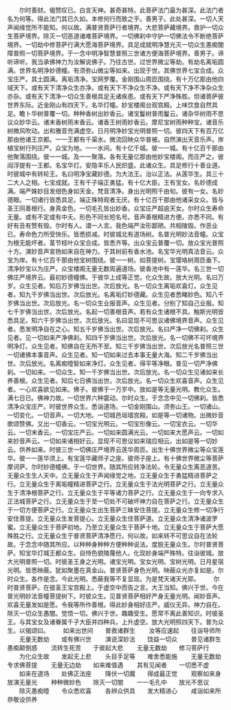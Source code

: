<!-- { "loadSidebar": true } -->
　　尔时善财。偈赞叹已。白言天神。甚奇甚特。此菩萨法门最为甚深。此法门者名为何等。得此法门其已久如。本修何行而致之乎。善男子。此处甚深。一切人天声闻缘觉所不能知。何以故。满普贤菩萨行者境界。大悲菩萨藏境界。救护一切众生菩萨境界。除灭一切恶道诸难菩萨境界。一切佛刹中守护一切佛法令不断绝菩萨境界。一切劫中修菩萨行满大愿海菩萨境界。具足成就明净慧光灭一切众生愚痴闇障普照一切菩萨境界。于一念中明净智慧普照三世诸方便海菩萨境界。善男子。谛听谛听。我当承佛神力为汝解说佛子。乃往古世。过世界微尘等劫。有劫名离垢圆满。世界名明净妙德幢。有须弥山微尘等如来。出现于世。其佛世界七宝合成。众宝庄严。其土圆满。离垢清净。宝网罗覆。金刚围山周匝围绕。有十万亿那由他四域天下。或有天下清净众生亦净。或有天下不净众生不净。或有天下净不净杂众生亦杂。或有天下清净一切众生善根具足无诸疾患。或有天下严净殊胜。但诸菩萨彼世界东际。近金刚山有四天下。名华灯幢。妙宝楼阁台观宫殿。上味饮食自然具足。瞻卜华树普覆一切。种种香树出妙香云。诸宝鬘树普雨鬘云。诸杂华树雨不思议众妙华云。诸末香树雨末香云。诸香王树雨妙香云。摩尼宝树雨种种宝。诸音乐树微风吹动。出和雅音充满虚空。日月明净妙宝光明普照一切。彼四天下有百万亿那由他诸王京都。一一王都有千渠水。微流回映众华普被。自然演出天音乐声。岸植宝树行列庄严。众宝为地。一一水间。有十亿千城。彼一一城。有十亿百千那由他聚落围绕。彼一一城。及一一聚落。各有无量亿那由他妙宝楼阁。而庄严之。彼阎浮提有一王都。名宝华灯。安隐丰乐人民炽盛。此诸众生。具足修行十善业道。时彼城中有转轮王。名曰明净宝藏妙德。为大法王。治以正法。从莲华生。具三十二大人之相。七宝成就。王有千子端正勇猛。有十亿大臣。王有宝女。名妙德成满。端严姝妙目发绀色身如天金。梵音清净。身出光明照千由旬。彼有一女。名妙德眼。一切诸行皆悉具足。端正殊特观者无厌。有十亿百千那由他诸采女众。皆与圣王同善根行。身真金色。一切毛孔皆出妙香。众宝庄严超逾天女。尔时众生寿命无量。或有不定或有中夭。形色不同长短名号。音声善根精进方便。亦悉不同。有好有丑有赞有毁。尔时有人。谓一人言。我色端严汝形鄙陋。共相陵毁。作恶业已。寿命色力所受快乐。皆悉损减。时彼城北有道场树。名普光明妙法音幢。众宝为根无能坏者。茎节枝叶众宝合成。皆悉齐等。出众宝云普覆一切。放众宝光普照十方。演妙音声宣扬如来自在神力。于其树前有香水池。名宝华光明真法音云。众宝为岸。有十亿百千那由他宝树围绕。彼一一树。如菩提树。宝璎珞树周匝垂下。清净妙宝以为庄严。众宝楼阁无量无数周遍道场。彼香池中有一莲华。名三世一切佛庄严境界云。最初妙德幢佛。于彼华上成等正觉。化众生故。放大光明。名曰万岁。众生见者。知后万岁佛当出世。次后放光。名一切众生离垢欢喜灯。众生见者。知九千岁佛当出世。次后放光。名离垢灯妙德藏。众生见者悉睹妙色。知八千岁佛当出世。次后放光。名一切众生业报音声。众生见者。分别了知自己业报。知七千岁佛当出世。次后放光。名起一切善根音声。若有众生诸根不具。触斯光明皆悉具足。知六千岁佛当出世。次后放光。名曰显现不可思议诸佛境界音声。众生见者。悉发明净自在之心。知五千岁佛当出世。次后放光。名曰严净一切佛刹。众生见者。见一切如来严净佛刹。知四千岁佛当出世。次后放光。名一切佛不可坏境界明净灯。众生见者。知佛自在无所不至。知三千岁佛当出世。次后放光名普照三世一切诸佛本事音声。众生见者。知一切如来过去本事无量大海。知二千岁佛当出世。次后放光。名离痴曀智如来净灯。众生见者。得平等净眼。普见一切严净佛刹。一切如来。一切众生。知一千岁佛当出世。次后放光。名一切众生见诸如来长养善根。众生见者。知后七日佛当出世。次后放光。名一切众生欢喜音声。众生见者。一心欢喜欲见如来。佛子。彼佛于一万岁中。放如是等无量光明。教化众生。满七日已。佛神力故。一切世界六种震动。尔时众生。于念念中见一切佛刹。皆悉清净众宝庄严。时彼世界众生。悉诣道场。一切金刚围山。须弥山王。一切诸山。一切变化。一切音声。一切大地。一切城邑垣墙宫殿。如是等一切诸物。出微妙音歌颂赞佛。又出一切香云。一切宝光明云。一切宝形像云。一切宝衣云。一切华云。一切末香云。一切宝庄严云。一切如来圆满光云。一切如来大愿声云。一切如来妙音声云。一切如来诸相好云。显现不可思议如来瑞应相云。出如是等一切妙云。供养如来。时彼三世一切佛庄严境界云莲华周匝。出生十佛世界微尘等众宝莲华。彼一一莲华须上。有宝莲华藏师子之座。彼师子座上。有十佛世界微尘等菩萨摩诃萨。尔时妙德幢佛。于一切世界。随其所应转净法轮。令无量众生离恶道苦。无量众生生人天中。立无量众生于声闻缘觉之地。立无量众生于勇猛精进菩萨之行。立无量众生于离垢幢精进菩萨之行。立无量众生于法光明菩萨之行。立无量众生于清净根菩萨之行。立无量众生于平等诸力菩萨之行。立无量众生于一向专求入正法城菩萨之行。立无量众生于至一切处不可破坏神力自在菩萨之行。立无量众生于一切方便菩萨之行。立无量众生出生菩萨三昧安住菩提。立无量众生修一切净行安住菩提。立无量众生发菩提心。立无量众生住菩萨道。立无量众生清净诸波罗蜜。立无量众生于菩萨初地。乃至立无量众生于菩萨十地。立无量众生于菩萨大愿殊胜之行。立无量众生于普贤菩萨清净愿行。何以故。如来转不可思议自在法轮故。于念念中随其所应。以种种身种种方便种种说法。度脱无量众生。尔时普贤菩萨。知宝华灯城王都众生。自恃色貌陵蔑他人。化现妙身端严殊特。往诣彼城。放大光明普照一切。时彼圣王身之光明。诸宝光明。宝女光明。宝树光明。日月星宿光明。皆悉映蔽。犹如聚墨在真金山。普贤菩萨身色光明。映蔽众光亦复如是。尔时众生。各作是念。今此光明。悉蔽我等不复显现。为是梵天诸天光耶。
　　尔时普贤菩萨。在彼圣王宝宫殿上。于虚空中而告之言。大王当知。佛兴于世。今在普光明妙法音幢菩提树下。时彼众生。见普贤菩萨相好严身无量光明。闻妙音声。欢喜无量发如是愿。令我等所作善根。得此妙身相好庄严。威仪无异。神力自在。除灭一切众生愚闇。觉悟一切。佛兴于世。趣趣受生。愿常不离此善知识。时彼圣王。与其宝女及诸眷属千子大臣并四种兵。上升虚空。放大光明照四天下。普为众生。以偈颂曰。
　　如来出世间　　普救诸群生
　　汝等应速起　　往诣导师所
　　无量无数劫　　或有佛兴世
　　演说深妙法　　饶益一切众
　　普见诸群生　　愚痴颠倒惑
　　流转生死苦　　于彼起大悲
　　无量无数劫　　修习菩萨行
　　为化众生故　　发起无上悲
　　头目手足等　　难舍悉能施
　　无量无数劫　　专求佛菩提
　　无量无边劫　　如来难值遇
　　其有见闻者　　一切悉不虚
　　如来在道场　　处佛正法座
　　降伏一切魔　　得成最正觉
　　观察如来身　　放演无量光
　　种种微妙色　　除灭一切闇
　　一一毛孔中　　放光不思议
　　除灭愚痴曀　　令众悉欢喜
　　各辨众供具　　发大精进心
　　咸诣如来所　　恭敬设供养
